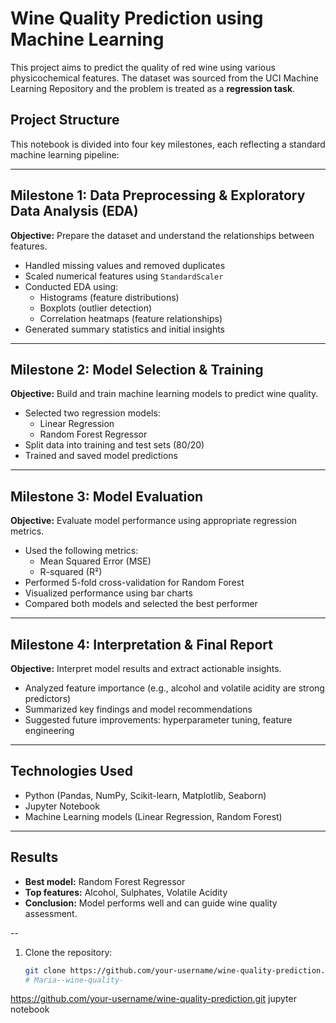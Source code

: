# Wine Quality Prediction using Machine Learning

This project aims to predict the quality of red wine using various physicochemical features. The dataset was sourced from the UCI Machine Learning Repository and the problem is treated as a **regression task**.

## Project Structure

This notebook is divided into four key milestones, each reflecting a standard machine learning pipeline:

---

## Milestone 1: Data Preprocessing & Exploratory Data Analysis (EDA)

**Objective:** Prepare the dataset and understand the relationships between features.

- Handled missing values and removed duplicates
- Scaled numerical features using `StandardScaler`
- Conducted EDA using:
  - Histograms (feature distributions)
  - Boxplots (outlier detection)
  - Correlation heatmaps (feature relationships)
- Generated summary statistics and initial insights

---

## Milestone 2: Model Selection & Training

**Objective:** Build and train machine learning models to predict wine quality.

- Selected two regression models:
  - Linear Regression
  - Random Forest Regressor
- Split data into training and test sets (80/20)
- Trained and saved model predictions

---

## Milestone 3: Model Evaluation

**Objective:** Evaluate model performance using appropriate regression metrics.

- Used the following metrics:
  - Mean Squared Error (MSE)
  - R-squared (R²)
- Performed 5-fold cross-validation for Random Forest
- Visualized performance using bar charts
- Compared both models and selected the best performer

---

## Milestone 4: Interpretation & Final Report

**Objective:** Interpret model results and extract actionable insights.

- Analyzed feature importance (e.g., alcohol and volatile acidity are strong predictors)
- Summarized key findings and model recommendations
- Suggested future improvements: hyperparameter tuning, feature engineering

---

## Technologies Used

- Python (Pandas, NumPy, Scikit-learn, Matplotlib, Seaborn)
- Jupyter Notebook
- Machine Learning models (Linear Regression, Random Forest)

---

## Results

- **Best model:** Random Forest Regressor
- **Top features:** Alcohol, Sulphates, Volatile Acidity
- **Conclusion:** Model performs well and can guide wine quality assessment.

--

1. Clone the repository:
   ```bash
   git clone https://github.com/your-username/wine-quality-prediction.git
   # Maria--wine-quality-
https://github.com/your-username/wine-quality-prediction.git
jupyter notebook
